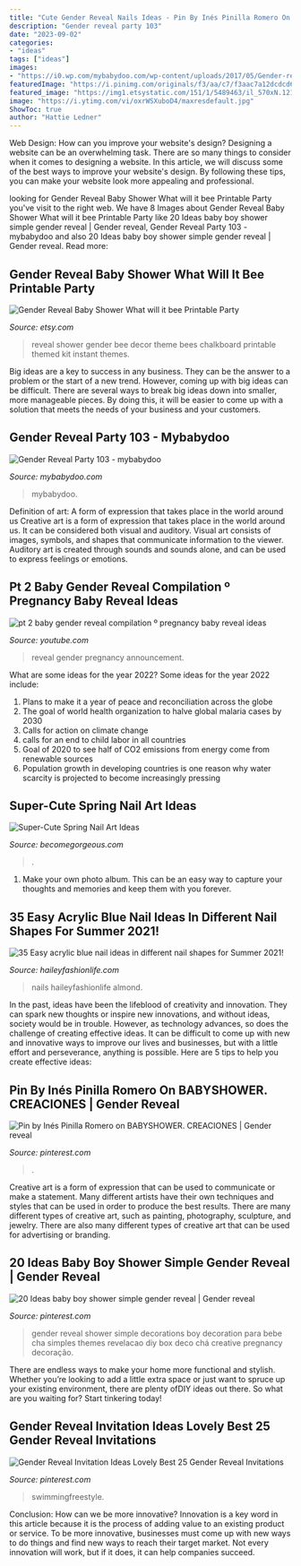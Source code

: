 ```yaml
---
title: "Cute Gender Reveal Nails Ideas - Pin By Inés Pinilla Romero On Babyshower. Creaciones"
description: "Gender reveal party 103"
date: "2023-09-02"
categories:
- "ideas"
tags: ["ideas"]
images:
- "https://i0.wp.com/mybabydoo.com/wp-content/uploads/2017/05/Gender-reveal-party-103.jpg?fit=621%2C960&amp;ssl=1"
featuredImage: "https://i.pinimg.com/originals/f3/aa/c7/f3aac7a12dcdcd6ccaaca79c541ec2ec.jpg"
featured_image: "https://img1.etsystatic.com/151/1/5489463/il_570xN.1210170501_92lw.jpg"
image: "https://i.ytimg.com/vi/oxrWSXuboD4/maxresdefault.jpg"
ShowToc: true
author: "Hattie Ledner"
---
```



Web Design: How can you improve your website's design?
Designing a website can be an overwhelming task. There are so many things to consider when it comes to designing a website. In this article, we will discuss some of the best ways to improve your website's design. By following these tips, you can make your website look more appealing and professional.

	

		
looking for Gender Reveal Baby Shower What will it bee Printable Party you've visit to the right web. We have 8 Images about Gender Reveal Baby Shower What will it bee Printable Party like 20 Ideas baby boy shower simple gender reveal | Gender reveal, Gender Reveal Party 103 - mybabydoo and also 20 Ideas baby boy shower simple gender reveal | Gender reveal. Read more:
		
    
## Gender Reveal Baby Shower What Will It Bee Printable Party

<img loading=lazy src="https://img1.etsystatic.com/151/1/5489463/il_570xN.1210170501_92lw.jpg" onerror="this.onerror=null;this.src='https://tse3.mm.bing.net/th?id=OIP.KCsoj92l-0A0lbU7_lkjeQHaRu&amp;pid=15.1';" alt="Gender Reveal Baby Shower What will it bee Printable Party">

_Source: etsy.com_

>reveal shower gender bee decor theme bees chalkboard printable themed kit instant themes. 

	

Big ideas are a key to success in any business. They can be the answer to a problem or the start of a new trend. However, coming up with big ideas can be difficult. There are several ways to break big ideas down into smaller, more manageable pieces. By doing this, it will be easier to come up with a solution that meets the needs of your business and your customers.

    
## Gender Reveal Party 103 - Mybabydoo

<img loading=lazy src="https://i0.wp.com/mybabydoo.com/wp-content/uploads/2017/05/Gender-reveal-party-103.jpg?fit=621%2C960&amp;ssl=1" onerror="this.onerror=null;this.src='https://tse1.mm.bing.net/th?id=OIP.l0ii-sYVwf-f_NkBgRB5TAHaLc&amp;pid=15.1';" alt="Gender Reveal Party 103 - mybabydoo">

_Source: mybabydoo.com_

>mybabydoo. 

	

Definition of art: A form of expression that takes place in the world around us
Creative art is a form of expression that takes place in the world around us. It can be considered both visual and auditory. Visual art consists of images, symbols, and shapes that communicate information to the viewer. Auditory art is created through sounds and sounds alone, and can be used to express feelings or emotions.

    
## Pt 2 Baby Gender Reveal Compilation º Pregnancy Baby Reveal Ideas

<img loading=lazy src="https://i.ytimg.com/vi/oxrWSXuboD4/maxresdefault.jpg" onerror="this.onerror=null;this.src='https://tse1.mm.bing.net/th?id=OIP.X0WiSco-KT3dyUdifKxDpwHaEK&amp;pid=15.1';" alt="pt 2 baby gender reveal compilation º pregnancy baby reveal ideas">

_Source: youtube.com_

>reveal gender pregnancy announcement. 

	

What are some ideas for the year 2022?
Some ideas for the year 2022 include:
1. Plans to make it a year of peace and reconciliation across the globe 
2. The goal of world health organization to halve global malaria cases by 2030 
3. Calls for action on climate change 
4. calls for an end to child labor in all countries 
5. Goal of 2020 to see half of CO2 emissions from energy come from renewable sources 
6. Population growth in developing countries is one reason why water scarcity is projected to become increasingly pressing 

    
## Super-Cute Spring Nail Art Ideas

<img loading=lazy src="https://static.becomegorgeous.com/img/arts/2012/Mar/10/7039/colorful_nail_art_2_thumb.jpg" onerror="this.onerror=null;this.src='https://tse4.mm.bing.net/th?id=OIP.LDvwkGxTT3gTyIsewSfNhQHaJ2&amp;pid=15.1';" alt="Super-Cute Spring Nail Art Ideas">

_Source: becomegorgeous.com_

>. 

	

1. Make your own photo album. This can be an easy way to capture your thoughts and memories and keep them with you forever.

    
## 35 Easy Acrylic Blue Nail Ideas In Different Nail Shapes For Summer 2021!

<img loading=lazy src="https://haileyfashionlife.com/wp-content/uploads/2021/04/30-5-683x1024.jpg" onerror="this.onerror=null;this.src='https://tse1.mm.bing.net/th?id=OIP.iUxT2lcxz1Bapu7-l2PNEwHaLG&amp;pid=15.1';" alt="35 Easy acrylic blue nail ideas in different nail shapes for Summer 2021!">

_Source: haileyfashionlife.com_

>nails haileyfashionlife almond. 

	

In the past, ideas have been the lifeblood of creativity and innovation. They can spark new thoughts or inspire new innovations, and without ideas, society would be in trouble. However, as technology advances, so does the challenge of creating effective ideas. It can be difficult to come up with new and innovative ways to improve our lives and businesses, but with a little effort and perseverance, anything is possible. Here are 5 tips to help you create effective ideas: 
    
## Pin By Inés Pinilla Romero On BABYSHOWER. CREACIONES | Gender Reveal

<img loading=lazy src="https://i.pinimg.com/736x/64/ee/0a/64ee0afba3ea04629b234a321fa5d3f3--gender-reveal-parties-baby-gender.jpg" onerror="this.onerror=null;this.src='https://tse3.mm.bing.net/th?id=OIP.SsMTirFb5pN6knTioZWHBQHaLc&amp;pid=15.1';" alt="Pin by Inés Pinilla Romero on BABYSHOWER. CREACIONES | Gender reveal">

_Source: pinterest.com_

>. 

	

Creative art is a form of expression that can be used to communicate or make a statement. Many different artists have their own techniques and styles that can be used in order to produce the best results. There are many different types of creative art, such as painting, photography, sculpture, and jewelry. There are also many different types of creative art that can be used for advertising or branding.

    
## 20 Ideas Baby Boy Shower Simple Gender Reveal | Gender Reveal

<img loading=lazy src="https://i.pinimg.com/originals/f3/aa/c7/f3aac7a12dcdcd6ccaaca79c541ec2ec.jpg" onerror="this.onerror=null;this.src='https://tse3.mm.bing.net/th?id=OIP.Yr2GgI0Xi46zKeJByw7tuwAAAA&amp;pid=15.1';" alt="20 Ideas baby boy shower simple gender reveal | Gender reveal">

_Source: pinterest.com_

>gender reveal shower simple decorations boy decoration para bebe cha simples themes revelacao diy box deco chá creative pregnancy decoração. 

	

There are endless ways to make your home more functional and stylish. Whether you’re looking to add a little extra space or just want to spruce up your existing environment, there are plenty ofDIY ideas out there. So what are you waiting for? Start tinkering today!

    
## Gender Reveal Invitation Ideas Lovely Best 25 Gender Reveal Invitations

<img loading=lazy src="https://i.pinimg.com/736x/e3/47/41/e347418b5da30f0086a2ddbacf44aaa5.jpg" onerror="this.onerror=null;this.src='https://tse1.mm.bing.net/th?id=OIP.1C0rIyD9R6rTByknBxRdCQHaKO&amp;pid=15.1';" alt="Gender Reveal Invitation Ideas Lovely Best 25 Gender Reveal Invitations">

_Source: pinterest.com_

>swimmingfreestyle. 

	

Conclusion: How can we be more innovative?
Innovation is a key word in this article because it is the process of adding value to an existing product or service. To be more innovative, businesses must come up with new ways to do things and find new ways to reach their target market. Not every innovation will work, but if it does, it can help companies succeed.

